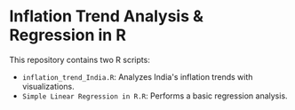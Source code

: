# Inflation Trend Analysis & Regression in R  
This repository contains two R scripts:  
- `inflation_trend_India.R`: Analyzes India's inflation trends with visualizations.  
- `Simple Linear Regression in R.R`: Performs a basic regression analysis.  




